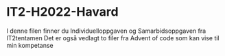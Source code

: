 # IT2-H2022-Havard

I denne filen finner du Individuelloppgaven og Samarbidsoppgaven fra IT2tentamen
Det er også vedlagt to filer fra Advent of code som kan vise til min kompetanse
